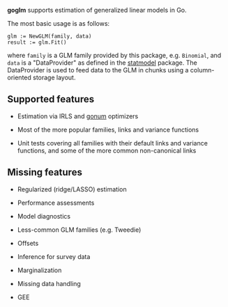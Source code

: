 __goglm__ supports estimation of generalized linear models in Go.

The most basic usage is as follows:

```
glm := NewGLM(family, data)
result := glm.Fit()
```

where `family` is a GLM family provided by this package,
e.g. `Binomial`, and `data` is a "DataProvider" as defined in the
[statmodel](http://github.com/kshedden/statmodel) package.  The
DataProvider is used to feed data to the GLM in chunks using a
column-oriented storage layout.


Supported features
------------------

* Estimation via IRLS and [gonum](http://github.com/gonum) optimizers

* Most of the more popular families, links and variance functions

* Unit tests covering all families with their default links and
  variance functions, and some of the more common non-canonical links


Missing features
----------------

* Regularized (ridge/LASSO) estimation

* Performance assessments

* Model diagnostics

* Less-common GLM families (e.g. Tweedie)

* Offsets

* Inference for survey data

* Marginalization

* Missing data handling

* GEE